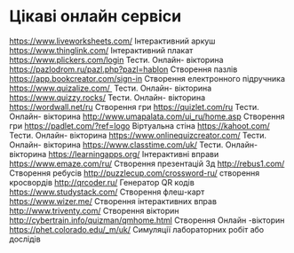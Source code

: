 # Цікаві онлайн сервіси
https://www.liveworksheets.com/ Інтерактивний аркуш
https://www.thinglink.com/ Інтерактивний плакат
https://www.plickers.com/login Тести. Онлайн- вікторина
https://pazlodrom.ru/pazl.php?pazl=hablon Створення пазлів
https://app.bookcreator.com/sign-in Створення електронного підручника
https://www.quizalize.com/  Тести. Онлайн- вікторина
https://www.quizzy.rocks/ Тести. Онлайн- вікторина
https://wordwall.net/ru Створення гри
https://quizlet.com/ru Тести. Онлайн- вікторина
http://www.umapalata.com/ui_ru/home.asp Створення гри
https://padlet.com/?ref=logo Віртуальна стіна
https://kahoot.com/ Тести. Онлайн- вікторина
https://www.onlinequizcreator.com/ Тести. Онлайн- вікторина
https://www.classtime.com/uk/ Тести. Онлайн- вікторина
https://learningapps.org/ Інтерактивні вправи
https://www.emaze.com/ru/ Створення презентацій 3д
http://rebus1.com/ Створення ребусів
http://puzzlecup.com/crossword-ru/ створення кросвордів
http://qrcoder.ru/ Генератор QR кодів
https://www.studystack.com/ Створення флеш-карт
https://www.wizer.me/ Створення інтерактивних вправ
http://www.triventy.com/ Створення вікторин
http://cybertrain.info/quizman/qmhome.html Створення Онлайн -вікторин
https://phet.colorado.edu/_m/uk/ Симуляції лабораторних робіт або дослідів
